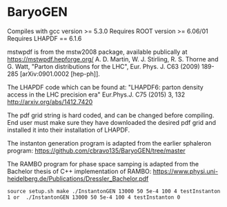# BaryoGEN
Compiles with gcc version >= 5.3.0
Requires ROOT version >= 6.06/01
Requires LHAPDF == 6.1.6

mstwpdf is from the mstw2008 package, available publically at https://mstwpdf.hepforge.org/
    A. D. Martin, W. J. Stirling, R. S. Thorne and G. Watt,
    "Parton distributions for the LHC",
    Eur. Phys. J. C63 (2009) 189-285
    [arXiv:0901.0002 [hep-ph]].

The LHAPDF code which can be found at:
    "LHAPDF6: parton density access in the LHC precision era"
    Eur.Phys.J. C75 (2015) 3, 132
    http://arxiv.org/abs/1412.7420

The pdf grid string is hard coded, and can be changed before compiling.
End user must make sure they have downloaded the desired pdf grid and
installed it into their installation of LHAPDF.

The instanton generation program is adapted from the earlier sphaleron program:
https://github.com/cbravo135/BaryoGEN/tree/master

The RAMBO program for phase space samping is adapted from the Bachelor thesis of C++ implementation of RAMBO:
https://www.physi.uni-heidelberg.de/Publications/Dressler_Bachelor.pdf

`
source setup.sh
make
./InstantonGEN 13000 50 5e-4 100 4 testInstanton 1
or 
./InstantonGEN 13000 50 5e-4 100 4 testInstanton 0
`
